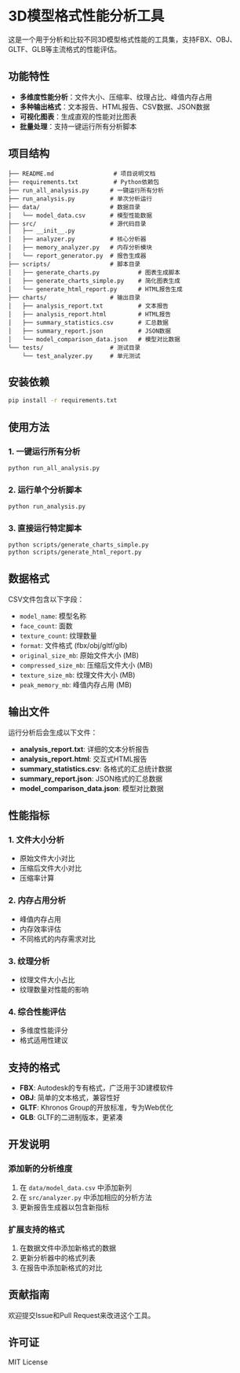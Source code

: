 # 3D模型格式性能分析工具

这是一个用于分析和比较不同3D模型格式性能的工具集，支持FBX、OBJ、GLTF、GLB等主流格式的性能评估。

## 功能特性

- **多维度性能分析**：文件大小、压缩率、纹理占比、峰值内存占用
- **多种输出格式**：文本报告、HTML报告、CSV数据、JSON数据
- **可视化图表**：生成直观的性能对比图表
- **批量处理**：支持一键运行所有分析脚本

## 项目结构

```
├── README.md                 # 项目说明文档
├── requirements.txt          # Python依赖包
├── run_all_analysis.py      # 一键运行所有分析
├── run_analysis.py          # 单次分析运行
├── data/                    # 数据目录
│   └── model_data.csv       # 模型性能数据
├── src/                     # 源代码目录
│   ├── __init__.py
│   ├── analyzer.py          # 核心分析器
│   ├── memory_analyzer.py   # 内存分析模块
│   └── report_generator.py  # 报告生成器
├── scripts/                 # 脚本目录
│   ├── generate_charts.py           # 图表生成脚本
│   ├── generate_charts_simple.py    # 简化图表生成
│   └── generate_html_report.py      # HTML报告生成
├── charts/                  # 输出目录
│   ├── analysis_report.txt          # 文本报告
│   ├── analysis_report.html         # HTML报告
│   ├── summary_statistics.csv       # 汇总数据
│   ├── summary_report.json          # JSON数据
│   └── model_comparison_data.json   # 模型对比数据
└── tests/                   # 测试目录
    └── test_analyzer.py     # 单元测试
```

## 安装依赖

```bash
pip install -r requirements.txt
```

## 使用方法

### 1. 一键运行所有分析

```bash
python run_all_analysis.py
```

### 2. 运行单个分析脚本

```bash
python run_analysis.py
```

### 3. 直接运行特定脚本

```bash
python scripts/generate_charts_simple.py
python scripts/generate_html_report.py
```

## 数据格式

CSV文件包含以下字段：

- `model_name`: 模型名称
- `face_count`: 面数
- `texture_count`: 纹理数量
- `format`: 文件格式 (fbx/obj/gltf/glb)
- `original_size_mb`: 原始文件大小 (MB)
- `compressed_size_mb`: 压缩后文件大小 (MB)
- `texture_size_mb`: 纹理文件大小 (MB)
- `peak_memory_mb`: 峰值内存占用 (MB)

## 输出文件

运行分析后会生成以下文件：

- **analysis_report.txt**: 详细的文本分析报告
- **analysis_report.html**: 交互式HTML报告
- **summary_statistics.csv**: 各格式的汇总统计数据
- **summary_report.json**: JSON格式的汇总数据
- **model_comparison_data.json**: 模型对比数据

## 性能指标

### 1. 文件大小分析
- 原始文件大小对比
- 压缩后文件大小对比
- 压缩率计算

### 2. 内存占用分析
- 峰值内存占用
- 内存效率评估
- 不同格式的内存需求对比

### 3. 纹理分析
- 纹理文件大小占比
- 纹理数量对性能的影响

### 4. 综合性能评估
- 多维度性能评分
- 格式适用性建议

## 支持的格式

- **FBX**: Autodesk的专有格式，广泛用于3D建模软件
- **OBJ**: 简单的文本格式，兼容性好
- **GLTF**: Khronos Group的开放标准，专为Web优化
- **GLB**: GLTF的二进制版本，更紧凑

## 开发说明

### 添加新的分析维度

1. 在 `data/model_data.csv` 中添加新列
2. 在 `src/analyzer.py` 中添加相应的分析方法
3. 更新报告生成器以包含新指标

### 扩展支持的格式

1. 在数据文件中添加新格式的数据
2. 更新分析器中的格式列表
3. 在报告中添加新格式的对比

## 贡献指南

欢迎提交Issue和Pull Request来改进这个工具。

## 许可证

MIT License